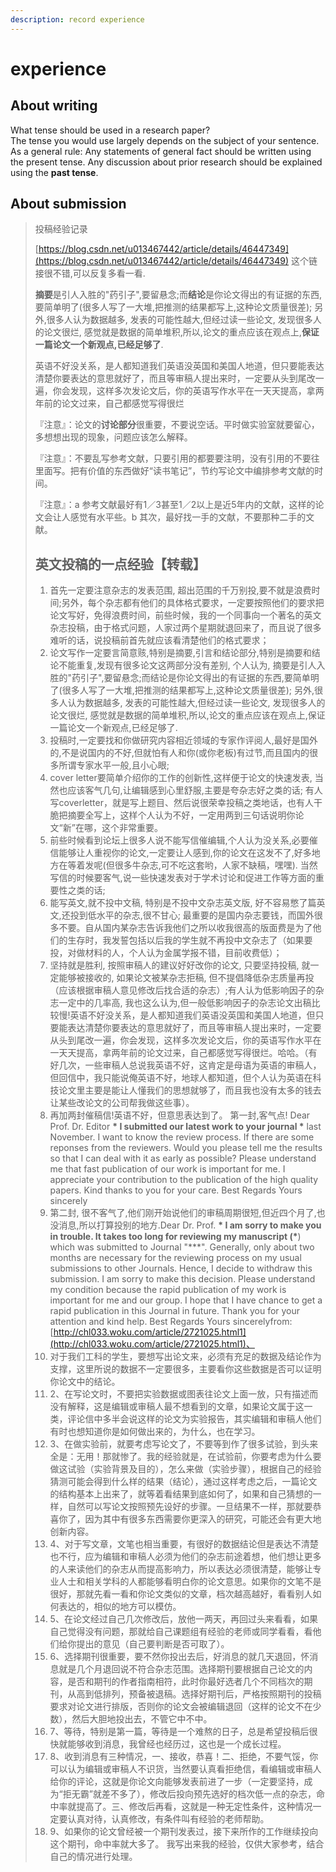 ```yaml
---
description: record experience
---
```


# experience

## About writing

What tense should be used in a research paper?  
The tense you would use largely depends on the subject of your sentence.   
As a general rule: Any statements of general fact should be written using the present tense. Any discussion about prior research should be explained using the **past tense**.

## About submission

> 投稿经验记录
>
> [https://blog.csdn.net/u013467442/article/details/46447349](https://blog.csdn.net/u013467442/article/details/46447349) 这个链接很不错,可以反复多看一看.
>
> **摘要**是引人入胜的"药引子",要留悬念;而**结论**是你论文得出的有证据的东西,要简单明了\(很多人写了一大堆,把推测的结果都写上,这种论文质量很差\); 另外,很多人认为数据越多, 发表的可能性越大,但经过读一些论文, 发现很多人的论文很烂, 感觉就是数据的简单堆积,所以,论文的重点应该在观点上,**保证一篇论文一个新观点,已经足够了**.
>
> 英语不好没关系，是人都知道我们英语没英国和美国人地道，但只要能表达清楚你要表达的意思就好了，而且等审稿人提出来时，一定要从头到尾改一遍，你会发现，这样多次发论文后，你的英语写作水平在一天天提高，拿两年前的论文过来，自己都感觉写得很烂
>
> 『注意』：论文的**讨论部分**很重要，不要说空话。平时做实验室就要留心，多想想出现的现象，问题应该怎么解释。
>
> 『注意』：不要乱写参考文献，只要引用的都要要注明，没有引用的不要往里面写。把有价值的东西做好“读书笔记”，节约写论文中编排参考文献的时间。
>
> 『注意』：a 参考文献最好有1／3甚至1／2以上是近5年内的文献，这样的论文会让人感觉有水平些。b 其次，最好找一手的文献，不要那种二手的文献。
>
> ## 英文投稿的一点经验【转载】
>
> 1. 首先一定要注意杂志的发表范围, 超出范围的千万别投,要不就是浪费时间;另外，每个杂志都有他们的具体格式要求，一定要按照他们的要求把论文写好，免得浪费时间，前些时候，我的一个同事向一个著名的英文杂志投稿，由于格式问题，人家过两个星期就退回来了，而且说了很多难听的话，说投稿前首先就应该看清楚他们的格式要求；
> 2. 论文写作一定要言简意赅,特别是摘要,引言和结论部分,特别是摘要和结论不能重复,发现有很多论文这两部分没有差别, 个人认为, 摘要是引人入胜的"药引子",要留悬念;而结论是你论文得出的有证据的东西,要简单明了\(很多人写了一大堆,把推测的结果都写上,这种论文质量很差\); 另外,很多人认为数据越多, 发表的可能性越大,但经过读一些论文, 发现很多人的论文很烂, 感觉就是数据的简单堆积,所以,论文的重点应该在观点上,保证一篇论文一个新观点,已经足够了.
> 3. 投稿时,一定要找和你做研究内容相近领域的专家作评阅人,最好是国外的,不是说国内的不好,但就怕有人和你\(或你老板\)有过节,而且国内的很多所谓专家水平一般,且小心眼;
> 4. cover letter要简单介绍你的工作的创新性,这样便于论文的快速发表, 当然也应该客气几句,让编辑感到心里舒服,主要是夸杂志好之类的话; 有人写coverletter，就是写上题目、然后说很荣幸投稿之类地话，也有人干脆把摘要全写上，这样个人认为不好，一定用两到三句话说明你论文“新”在哪，这个非常重要。
> 5. 前些时候看到论坛上很多人说不能写信催编辑,个人认为没关系,必要催信能够让人重视你的论文,一定要让人感到,你的论文在这发不了,好多地方在等着发呢\(但很多牛杂志,可不吃这套哟，人家不缺稿，嘿嘿\). 当然写信的时候要客气,说一些快速发表对于学术讨论和促进工作等方面的重要性之类的话;
> 6. 能写英文,就不投中文稿, 特别是不投中文杂志英文版, 好不容易憋了篇英文,还投到低水平的杂志,很不甘心; 最重要的是国内杂志要钱，而国外很多不要。自从国内某杂志告诉我他们之所以收我很高的版面费是为了他们的生存时，我发誓包括以后我的学生就不再投中文杂志了（如果要投，对做材料的人，个人认为金属学报不错，目前收费低）；
> 7. 坚持就是胜利, 按照审稿人的建议好好改你的论文, 只要坚持投稿, 就一定能够被接收的, 如果论文被某杂志拒稿, 但不提倡降低杂志质量再投（应该根据审稿人意见修改后找合适的杂志）;有人认为低影响因子的杂志一定中的几率高, 我也这么认为,但一般低影响因子的杂志论文出稿比较慢!英语不好没关系，是人都知道我们英语没英国和美国人地道，但只要能表达清楚你要表达的意思就好了，而且等审稿人提出来时，一定要从头到尾改一遍，你会发现，这样多次发论文后，你的英语写作水平在一天天提高，拿两年前的论文过来，自己都感觉写得很烂。哈哈。（有好几次，一些审稿人总说我英语不好，这肯定是母语为英语的审稿人，但回信中，我只能说俺英语不好，地球人都知道，但个人认为英语在科技论文里主要是能让人懂我们的思想就够了，而且我也没有太多的钱去让某些改论文的公司帮我做这些事）。
> 8. 再加两封催稿信!英语不好，但意思表达到了。 第一封,客气点! Dear Prof. Dr. Editor **\* I submitted our latest work to your journal \*** last November. I want to know the review process. If there are some reponses from the reviewers. Would you please tell me the results so that I can deal with it as early as possible? Please understand me that fast publication of our work is important for me. I appreciate your contribution to the publication of the high quality papers. Kind thanks to you for your care. Best Regards Yours sincerely
> 9. 第二封, 很不客气了,他们刚开始说他们的审稿周期很短,但近四个月了,也没消息,所以打算投别的地方.Dear Dr. Prof. **\* I am sorry to make you in trouble. It takes too long for reviewing my manuscript \(\***\) which was submitted to Journal "\*\*\*". Generally, only about two months are necessary for the reviewing process on my usual submissions to other Journals. Hence, I decide to withdraw this submission. I am sorry to make this decision. Please understand my condition because the rapid publication of my work is important for me and our group. I hope that I have chance to get a rapid publication in this Journal in future. Thank you for your attention and kind help. Best Regards Yours sincerelyfrom:[http://chl033.woku.com/article/2721025.html1](http://chl033.woku.com/article/2721025.html1)、
> 10. 对于我们工科的学生，要想写出论文来，必须有充足的数据及结论作为支撑，这里所说的数据不一定要很多，主要看你这些数据是否可以证明你论文中的结论。
> 11. 2、在写论文时，不要把实验数据或图表往论文上面一放，只有描述而没有解释，这是编辑或审稿人最不想看到的文章，如果论文属于这一类，评论信中多半会说这样的论文为实验报告，其实编辑和审稿人他们有时也想知道你是如何做出来的，为什么，也在学习。
> 12. 3、在做实验前，就要考虑写论文了，不要等到作了很多试验，到头来全是：无用！那就惨了。我的经验就是，在试验前，你要考虑为什么要做这试验（实验背景及目的），怎么来做（实验步骤），根据自己的经验猜测可能会得到什么样的结果（结论），通过这样考虑之后，一篇论文的结构基本上出来了，就等着看结果到底如何了，如果和自己猜想的一样，自然可以写论文按照预先设好的步骤。一旦结果不一样，那就要恭喜你了，因为其中有很多东西需要你更深入的研究，可能还会有更大地创新内容。
> 13. 4、对于写文章，文笔也相当重要，有很好的数据结论但是表达不清楚也不行，应为编辑和审稿人必须为他们的杂志前途着想，他们想让更多的人来读他们的杂志从而提高影响力，所以表达必须很清楚，能够让专业人士和相关学科的人都能够看明白你的论文意思。如果你的文笔不是很好，那就先看一看和你论文类似的文章，档次越高越好，看看别人如何表达的，相似的地方可以模仿。
> 14. 5、在论文经过自己几次修改后，放他一两天，再回过头来看看，如果自己觉得没有问题，那就给自己课题组有经验的老师或同学看看，看他们给你提出的意见（自己要判断是否可取了）。
> 15. 6、选择期刊很重要，要不然你投出去后，好消息的就几天退回，怀消息就是几个月退回说不符合杂志范围。选择期刊要根据自己论文的内容，是否和期刊的作者指南相符，此时你最好选者几个不同档次的期刊，从高到低排列，预备被退稿。选择好期刊后，严格按照期刊的投稿要求对论文进行排版，否则你的论文会被编辑退回（这样的论文不在少数），然后大胆地投出去，不管它中不中。
> 16. 7、等待，特别是第一篇，等待是一个难熬的日子，总是希望投稿后很快就能够收到消息，我曾经也经历过，这也是一个成长过程。
> 17. 8、收到消息有三种情况，一、接收，恭喜！二、拒绝，不要气馁，你可以认为编辑或审稿人不识货，当然要认真看拒绝信，看编辑或审稿人给你的评论，这就是你论文向能够发表前进了一步（一定要坚持，成为“拒无霸”就差不多了），修改后投向预先选好的档次低一点的杂志，命中率就提高了。三、修改后再看，这就是一种无定性条件，这种情况一定要认真对待，认真修改，有条件叫有经验的老师帮助。
> 18. 9、如果你的论文曾经被一个期刊发表过，接下来所作的工作继续投向这个期刊，命中率就大多了。 我写出来我的经验，仅供大家参考，结合自己的情况进行处理。

